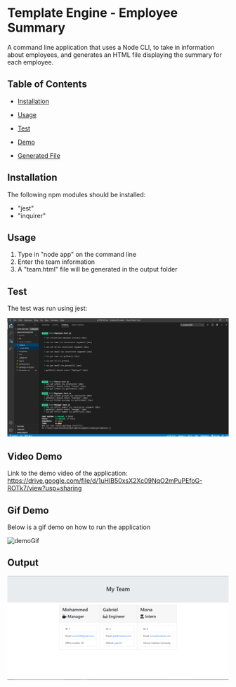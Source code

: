 # Template Engine - Employee Summary

A command line application that uses a Node CLI, to take in information about employees, and generates an HTML file displaying the summary for each employee. 

## Table of Contents
* [Installation](#Installation)

* [Usage](#Usage)

* [Test](#Test)

* [Demo](#Demo)

* [Generated File](#Output)

## Installation
The following npm modules should be installed:

* "jest"
* "inquirer"

## Usage
1. Type in "node app" on the command line
2. Enter the team information
3. A "team.html" file will be generated in the output folder

## Test
The test was run using jest: 

![test](./Assets/Test.png) 

## Video Demo
Link to the demo video of the application: https://drive.google.com/file/d/1uHIB50xsX2Xc09NqO2mPuPEfoG-ROTk7/view?usp=sharing

## Gif Demo
Below is a gif demo on how to run the application

![demoGif](./Assets/Demo.gif)

## Output
![output](./Assets/Output.png)
